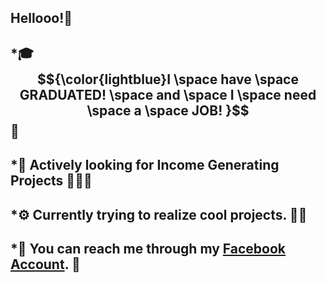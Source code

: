 ## Hellooo!👋

## *🎓 	$${\color{lightblue}I \space have \space GRADUATED! \space and \space I \space need \space a \space JOB! }$$ 💖
## *📆  Actively looking for Income Generating Projects 🧑🏻‍💻
## *⚙️  Currently trying to realize cool projects. 🤞🏻
## *📱  You can reach me through my [Facebook Account](https://www.facebook.com/AdoboDaisuki/). 💬


